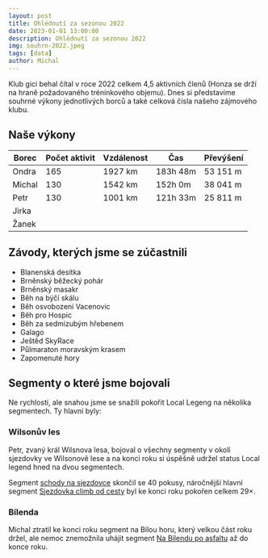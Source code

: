 ```yaml
---
layout: post
title: Ohlédnutí za sezonou 2022
date: 2023-01-01 13:00:00
description: Ohlédnutí za sezonou 2022
img: souhrn-2022.jpeg
tags: [data]
author: Michal
---
```


Klub gici behal čítal v roce 2022 celkem 4,5 aktivních členů 
(Honza se drží na hraně požadovaného tréninkového objemu). 
Dnes si představíme souhrné výkony jednotlivých borců 
a také celková čísla našeho zájmového klubu. 

## Naše výkony

| Borec  | Počet aktivit | Vzdálenost | Čas      | Převýšení |
|--------|---------------|------------|----------|-----------|
| Ondra  | 165           | 1927 km    | 183h 48m | 53 151 m  |
| Michal | 130           | 1542 km    | 152h 0m  | 38 041 m  |
| Petr   | 130           | 1001 km    | 121h 33m | 25 811 m  |
| Jirka  |               |            |          |           |
| Žanek  |               |            |          |           |


## Závody, kterých jsme se zúčastnili

* Blanenská desítka
* Brněnský běžecký pohár
* Brněnský masakr
* Běh na býčí skálu
* Běh osvobození Vacenovic
* Běh pro Hospic
* Běh za sedmizubým hřebenem
* Galago
* Ještěd SkyRace
* Půlmaraton moravským krasem
* Zapomenuté hory


## Segmenty o které jsme bojovali

Ne rychlostí, ale snahou jsme se snažili pokořit Local Legeng na několika segmentech. 
Ty hlavní byly:

### Wilsonův les

Petr, zvaný král Wilsnova lesa,  bojoval o všechny segmenty v okolí sjezdovky ve Wilsonově lese a na konci roku si úspěšně udržel status Local legend hned na dvou segmentech.

Segment [schody na sjezdovce](https://www.strava.com/segments/7245409) skončil se 40 pokusy,
náročnější hlavní segment [Sjezdovka climb od cesty](https://www.strava.com/segments/22360052) byl ke konci roku pokořen
celkem 29×.

### Bílenda

Michal ztratil ke konci roku segment na Bílou horu, který velkou část roku držel, 
ale nemoc znemožnila uhájit segment [Na Bílendu po asfaltu](https://www.strava.com/segments/19815491) až do konce roku.  
